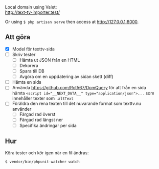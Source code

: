 Local domain using Valet:  
http://text-tv-importer.test/

Or using `$ php artisan serve` then access at http://127.0.0.1:8000.

## Att göra

-   [x] Model för texttv-sida
-   [ ] Skriv tester
    -   [ ] Hämta ut JSON från en HTML
    -   [ ] Dekorera
    -   [ ] Spara till DB
    -   [ ] Avgöra om en uppdatering av sidan skett (diff)
-   [ ] Hämta en sida
-   [ ] Använda https://github.com/Rct567/DomQuery för att från en sida hämta `<script id="__NEXT_DATA__" type="application/json">...` som innehåller texter som `.altText`
-   [ ] Föräldra den rena texten till det nuvarande format som texttv.nu använder
    -   [ ] Färgad rad överst
    -   [ ] Färgad rad längst ner
    -   [ ] Specifika ändringar per sida

## Hur

Köra tester och kör igen när en fil ändras:

    $ vendor/bin/phpunit-watcher watch
